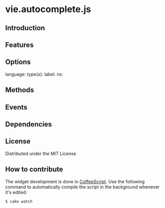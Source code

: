 # vie.autocomplete.js
## Introduction
## Features
## Options
language:
type(s):
label: 
ns:
## Methods
## Events
## Dependencies
## License
Distributed under the MIT License
## How to contribute
The widget development is done in [CoffeeScript](http://jashkenas.github.com/coffee-script/). Use the following command to automatically compile the script in the background whenever it's edited:

    $ cake watch

